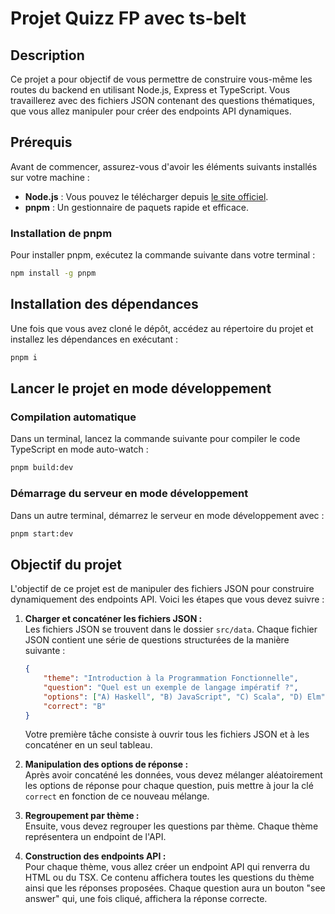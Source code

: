 
# Projet Quizz FP avec ts-belt

## Description

Ce projet a pour objectif de vous permettre de construire vous-même les routes du backend en utilisant Node.js, Express et TypeScript. Vous travaillerez avec des fichiers JSON contenant des questions thématiques, que vous allez manipuler pour créer des endpoints API dynamiques.

## Prérequis

Avant de commencer, assurez-vous d'avoir les éléments suivants installés sur votre machine :

- **Node.js** : Vous pouvez le télécharger depuis [le site officiel](https://nodejs.org/).
- **pnpm** : Un gestionnaire de paquets rapide et efficace.

### Installation de pnpm

Pour installer pnpm, exécutez la commande suivante dans votre terminal :

```bash
npm install -g pnpm
```

## Installation des dépendances

Une fois que vous avez cloné le dépôt, accédez au répertoire du projet et installez les dépendances en exécutant :

```bash
pnpm i
```

## Lancer le projet en mode développement

### Compilation automatique

Dans un terminal, lancez la commande suivante pour compiler le code TypeScript en mode auto-watch :

```bash
pnpm build:dev
```

### Démarrage du serveur en mode développement

Dans un autre terminal, démarrez le serveur en mode développement avec :

```bash
pnpm start:dev
```

## Objectif du projet

L'objectif de ce projet est de manipuler des fichiers JSON pour construire dynamiquement des endpoints API. Voici les étapes que vous devez suivre :

1. **Charger et concaténer les fichiers JSON :**  
   Les fichiers JSON se trouvent dans le dossier `src/data`. Chaque fichier JSON contient une série de questions structurées de la manière suivante :

   ```json
   {
       "theme": "Introduction à la Programmation Fonctionnelle",
       "question": "Quel est un exemple de langage impératif ?",
       "options": ["A) Haskell", "B) JavaScript", "C) Scala", "D) Elm"],
       "correct": "B"
   }
   ```

   Votre première tâche consiste à ouvrir tous les fichiers JSON et à les concaténer en un seul tableau.

2. **Manipulation des options de réponse :**  
   Après avoir concaténé les données, vous devez mélanger aléatoirement les options de réponse pour chaque question, puis mettre à jour la clé `correct` en fonction de ce nouveau mélange.

3. **Regroupement par thème :**  
   Ensuite, vous devez regrouper les questions par thème. Chaque thème représentera un endpoint de l'API.

4. **Construction des endpoints API :**  
   Pour chaque thème, vous allez créer un endpoint API qui renverra du HTML ou du TSX. Ce contenu affichera toutes les questions du thème ainsi que les réponses proposées. Chaque question aura un bouton "see answer" qui, une fois cliqué, affichera la réponse correcte.
